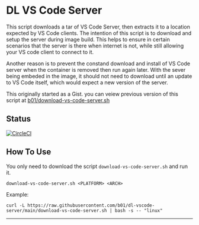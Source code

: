 # DL VS Code Server

This script downloads a tar of VS Code Server, then extracts it to a location expected by VS Code clients. The intention of this script is to download and setup the server during image build. This helps to ensure in certain scenarios that the server is there when internet is not, while still allowing your VS code client to connect to it.

Another reason is to prevent the constand download and install of VS Code server when the container is removed then run again later. With the sever being embeded in the image, it should not need to download until an update to VS Code itself, which would expect a new version of the server.

This originally started as a Gist. you can veiew previous version of this script at [b01/download-vs-code-server.sh]

## Status

[![CircleCI](https://dl.circleci.com/status-badge/img/gh/b01/dl-vscode-server/tree/main.svg?style=svg)](https://dl.circleci.com/status-badge/redirect/gh/b01/dl-vscode-server/tree/main)

## How To Use

You only need to download the script `download-vs-code-server.sh` and run it.

`download-vs-code-server.sh <PLATFORM> <ARCH>`

Example:

```shell
curl -L https://raw.githubusercontent.com/b01/dl-vscode-server/main/download-vs-code-server.sh | bash -s -- "linux"
```

---

[b01/download-vs-code-server.sh]: https://gist.github.com/b01/0a16b6645ab7921b0910603dfb85e4fb
